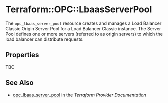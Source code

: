 # Terraform::OPC::LbaasServerPool

The `opc_lbaas_server_pool` resource creates and manages a Load Balancer Classic Origin Server Pool for a Load Balancer Classic instance. The Server Pool defines one or more servers (referred to as origin servers) to which the load balancer can distribute requests.

## Properties

TBC

## See Also

* [opc_lbaas_server_pool](https://www.terraform.io/docs/providers/opc/r/lbaas_server_pool.html) in the _Terraform Provider Documentation_